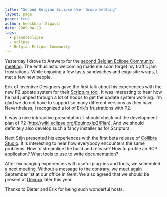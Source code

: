 ```yaml
---
title: "Second Belgian Eclipse User Group meeting"
layout: page 
pager: true
author: heeckhau (Sigasi)
date: 2009-04-29
tags: 
  - planeteclipse
  - eclipse
  - Belgian Eclipse Community
---
```

<div class="content">
<p>Yesterday I drove to Antwerp for the <a href="http://wiki.eclipse.org/Regional_Communities/Belgium" class="elf-external elf-icon">second Belgian Eclipse Community meeting</a>. The enthusiastic welcoming made me soon forget my traffic jam frustrations. While enjoying a few tasty sandwiches and exquisite wraps, I met a few new people.</p><p>Erik of Inventive Designers gave the first talk about his experiences with the new P2 update system for their <a href="http://www.inventivedesigners.com/scriptura " class="elf-external elf-icon">Scriptura tool</a>. It was interesting to hear how he had jumped through a lot of hoops to get the update system working. I'm glad we do not have to support so many different versions as they have. Nevertheless, I recognized a lot of Erik's frustrations with P2. </p><p>It was a nice interactive presentation. I should check out the development plan of P2 (<a href="http://wiki.eclipse.org/Equinox/p2/Plan" title="http://wiki.eclipse.org/Equinox/p2/Plan" class="elf-external elf-icon">http://wiki.eclipse.org/Equinox/p2/Plan</a>). And we should definitely also develop such a fancy installer as for Scriptura.</p><p>Next Stijn presented his experiences with the first beta release of <a href="http://collibra.com/products/" class="elf-external elf-icon">Collibra Studio</a>. It is interesting to hear how everybody encounters the same problems: How to streamline the build and release? How to profile an RCP application? What tools to use to write documentation?</p><p>After exchanging experiences with useful plug-ins and tools, we scheduled a next meeting. Without a message to the contrary, we meet again September 1st at our office in Gent. We also agreed that we should be present at <a href="http://devoxx.com/" class="elf-external elf-icon">Devoxx</a> later this year.</p><p>Thanks to Dieter and Erik for being such wonderful hosts.</p>  </div>

